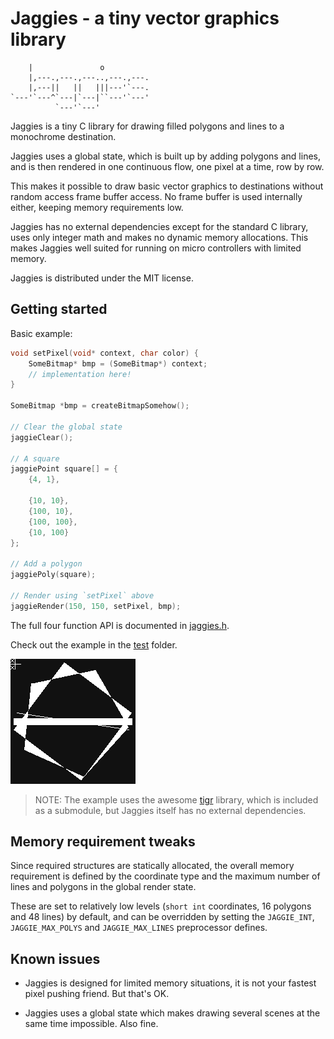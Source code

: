 # Jaggies - a tiny vector graphics library

```asciiart
    |               o
    |,---.,---.,---..,---.,---.
    |,---||   ||   |||---'`---.
`---'`---^`---|`---|``---'`---'
          `---'`---'
```

Jaggies is a tiny C library for drawing filled polygons
and lines to a monochrome destination.

Jaggies uses a global state, which is built up by
adding polygons and lines, and is then rendered
in one continuous flow, one pixel at a time, row by row.

This makes it possible to draw basic vector graphics
to destinations without random access frame buffer
access. No frame buffer is used internally either,
keeping memory requirements low.

Jaggies has no external dependencies except for the
standard C library, uses only integer math and makes
no dynamic memory allocations.
This makes Jaggies well suited for running on micro
controllers with limited memory.

Jaggies is distributed under the MIT license.

## Getting started

Basic example:

```C
void setPixel(void* context, char color) {
    SomeBitmap* bmp = (SomeBitmap*) context;
    // implementation here!
}

SomeBitmap *bmp = createBitmapSomehow();

// Clear the global state
jaggieClear();

// A square
jaggiePoint square[] = {
    {4, 1},

    {10, 10},
    {100, 10},
    {100, 100},
    {10, 100}
};

// Add a polygon
jaggiePoly(square);

// Render using `setPixel` above
jaggieRender(150, 150, setPixel, bmp);
```

The full four function API is documented in [jaggies.h](jaggies.h).

Check out the example in the [test](test) folder.

![Animated demo](test/test.gif)

> NOTE: The example uses the awesome [tigr](https://github.com/erkkah/tigr) library, which is included as a submodule, but Jaggies itself has no external dependencies.

## Memory requirement tweaks

Since required structures are statically allocated, the overall memory requirement is defined by the coordinate type and the maximum number of lines and polygons in the global render state.

These are set to relatively low levels (`short int` coordinates, 16 polygons and 48 lines) by default, and can be overridden by setting the `JAGGIE_INT`, `JAGGIE_MAX_POLYS` and `JAGGIE_MAX_LINES` preprocessor defines.

## Known issues

* Jaggies is designed for limited memory situations, it is not your fastest pixel pushing friend. But that's OK.

* Jaggies uses a global state which makes drawing several scenes at the same time impossible. Also fine.
